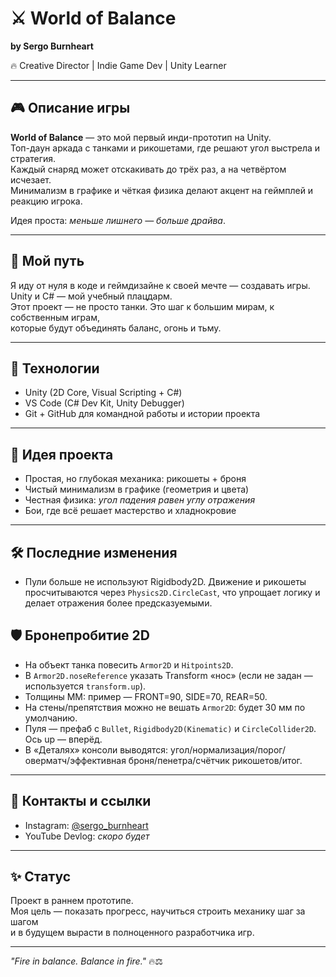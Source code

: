 # ⚔️ World of Balance

**by Sergo Burnheart**

🔥 Creative Director | Indie Game Dev | Unity Learner  

---

## 🎮 Описание игры
**World of Balance** — это мой первый инди-прототип на Unity.  
Топ-даун аркада с танками и рикошетами, где решают угол выстрела и стратегия.  
Каждый снаряд может отскакивать до трёх раз, а на четвёртом исчезает.  
Минимализм в графике и чёткая физика делают акцент на геймплей и реакцию игрока.  

Идея проста: *меньше лишнего — больше драйва*.  

---

## 🚀 Мой путь
Я иду от нуля в коде и геймдизайне к своей мечте — создавать игры.  
Unity и C# — мой учебный плацдарм.  
Этот проект — не просто танки. Это шаг к большим мирам, к собственным играм,  
которые будут объединять баланс, огонь и тьму.  

---

## 🔧 Технологии
- Unity (2D Core, Visual Scripting + C#)
- VS Code (C# Dev Kit, Unity Debugger)
- Git + GitHub для командной работы и истории проекта

---

## 🌌 Идея проекта
- Простая, но глубокая механика: рикошеты + броня
- Чистый минимализм в графике (геометрия и цвета)
- Честная физика: *угол падения равен углу отражения*
- Бои, где всё решает мастерство и хладнокровие

---

## 🛠️ Последние изменения
- Пули больше не используют Rigidbody2D. Движение и рикошеты просчитываются через `Physics2D.CircleCast`, что упрощает логику и делает отражения более предсказуемыми.

## 🛡️ Бронепробитие 2D
- На объект танка повесить `Armor2D` и `Hitpoints2D`.
- В `Armor2D.noseReference` указать Transform «нос» (если не задан — используется `transform.up`).
- Толщины MM: пример — FRONT=90, SIDE=70, REAR=50.
- На стены/препятствия можно не вешать `Armor2D`: будет 30 мм по умолчанию.
- Пуля — префаб с `Bullet`, `Rigidbody2D(Kinematic)` и `CircleCollider2D`. Ось up — вперёд.
- В «Деталях» консоли выводятся: угол/нормализация/порог/оверматч/эффективная броня/пенетра/счётчик рикошетов/итог.

---

## 📲 Контакты и ссылки
- Instagram: [@sergo_burnheart](https://instagram.com/sergo_burnheart)
- YouTube Devlog: *скоро будет*

---

## ✨ Статус
Проект в раннем прототипе.  
Моя цель — показать прогресс, научиться строить механику шаг за шагом  
и в будущем вырасти в полноценного разработчика игр.  

---

*"Fire in balance. Balance in fire."* 🔥⚖️
